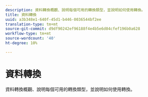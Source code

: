 ```yaml
---
description: 資料轉換概觀、說明每個可用的轉換類型，並說明如何使用轉換。
title: 資料轉換
uuid: a3b348e1-640f-45d1-b446-0036544bf2ee
translation-type: tm+mt
source-git-commit: d9df90242ef96188f4e4b5e6d04cfef196b0a628
workflow-type: tm+mt
source-wordcount: '40'
ht-degree: 10%

---
```



# 資料轉換

資料轉換概觀、說明每個可用的轉換類型，並說明如何使用轉換。

